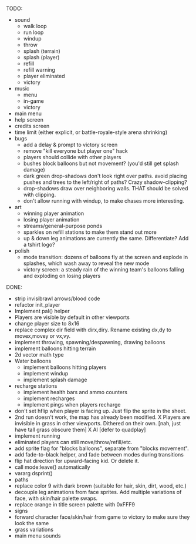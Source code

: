 TODO:
- sound
  - walk loop
  - run loop
  - windup
  - throw
  - splash (terrain)
  - splash (player)
  - refill
  - refill warning
  - player eliminated
  - victory
- music
  - menu
  - in-game
  - victory
- main menu
- help screen
- credits screen
- time limit (either explicit, or battle-royale-style arena shrinking)
- bugs
  - add a delay & prompt to victory screen
  - remove "kill everyone but player one" hack
  - players should collide with other players
  - bushes block balloons but not movement? (you'd still get splash damage)
  - dark green drop-shadows don't look right over paths. avoid placing pushes and trees to the left/right of paths? Crazy shadow-clipping?
  - drop-shadows draw over neighboring walls. THAT should be solved with clipping.
  - don't allow running with windup, to make chases more interesting.
- art
  - winning player animation
  - losing player animation
  - streams/general-purpose ponds
  - sparkles on refill stations to make them stand out more
  - up & down leg animations are currently the same. Differentiate? Add a tshirt logo?
- polish
  - mode transition: dozens of balloons fly at the screen and explode in splashes, which wash away to reveal the new mode
  - victory screen: a steady rain of the winning team's balloons falling and exploding on losing players
  
  
DONE:
* strip invisibrawl arrows/blood code
* refactor init_player
* Implement pal() helper
* Players are visible by default in other viewports
* change player size to 8x16
* replace complex dir field with dirx,diry. Rename existing dx,dy to movex,movey or vx,vy.
* implement throwing, spawning/despawning, drawing balloons
* implement balloons hitting terrain
* 2d vector math type
* Water balloons
  * implement balloons hitting players
  * implement windup
  * implement splash damage
* recharge stations
  * implement health bars and ammo counters
  * implement recharges
  * implement pings when players recharge
* don't set hflip when player is facing up. Just flip the sprite in the sheet.
* 2nd run doesn't work, the map has already been modified.
X Players are invisible in grass in other viewports. Dithered on their own. [nah, just have tall grass obscure them]
X AI [defer to quadplay]
* implement running
* eliminated players can still move/throw/refill/etc.
* add sprite flag for "blocks balloons", separate from "blocks movement".
* add fade-to-black helper, and fade between modes during transitions
* flip hat direction for upward-facing kid. Or delete it.
* call mode:leave() automatically
* vararg dsprint()
* paths
* replace color 9 with dark brown (suitable for hair, skin, dirt, wood, etc.)
* decouple leg animations from face sprites. Add multiple variations of face, with skin/hair palette swaps.
* replace orange in title screen palette with 0xFFF9
* signs
* forward character face/skin/hair from game to victory to make sure they look the same
* grass variations
* main menu sounds